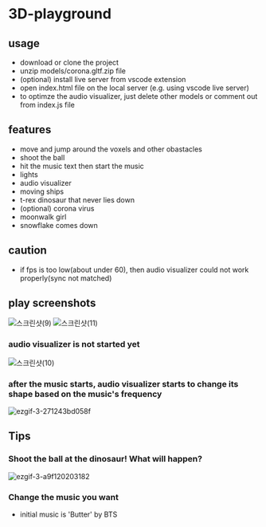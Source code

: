 # 3D-playground

## usage
* download or clone the project
* unzip models/corona.gltf.zip file
* (optional) install live server from vscode extension
* open index.html file on the local server (e.g. using vscode live server)
* to optimze the audio visualizer, just delete other models or comment out from index.js file

## features
* move and jump around the voxels and other obastacles
* shoot the ball
* hit the music text then start the music
* lights
* audio visualizer
* moving ships
* t-rex dinosaur that never lies down
* (optional) corona virus
* moonwalk girl
* snowflake comes down

## caution
* if fps is too low(about under 60), then audio visualizer could not work properly(sync not matched)

## play screenshots
![스크린샷(9)](https://user-images.githubusercontent.com/65812107/135186928-a9f64d90-82ad-4fcc-a4a3-fdb2c0f4fcb2.png)
![스크린샷(11)](https://user-images.githubusercontent.com/65812107/135186937-9592b4e9-7495-4c16-a460-05b1a581c04b.png)
### audio visualizer is not started yet
![스크린샷(10)](https://user-images.githubusercontent.com/65812107/135186934-2ebfcc4c-f629-4866-b95b-4e3506a406d3.png)
### after the music starts, audio visualizer starts to change its shape based on the music's frequency
![ezgif-3-271243bd058f](https://user-images.githubusercontent.com/65812107/135188605-b59e5cc3-84e4-4bb9-83cd-8d71a7b0855c.gif)


## Tips
### Shoot the ball at the dinosaur! What will happen?
![ezgif-3-a9f120203182](https://user-images.githubusercontent.com/65812107/135188726-3f426658-9bd4-4a89-a6af-9b9a5df30332.gif)
### Change the music you want
* initial music is 'Butter' by BTS
